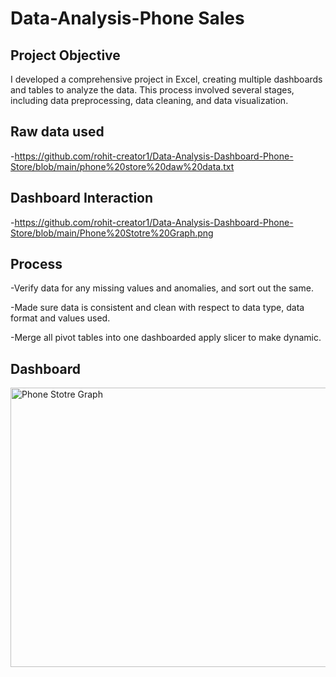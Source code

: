 # Data-Analysis-Phone Sales
## Project Objective
I developed a comprehensive project in Excel, creating multiple dashboards and tables to analyze the data. This process involved several stages, including data preprocessing, data cleaning, and data visualization.

## Raw data used

-https://github.com/rohit-creator1/Data-Analysis-Dashboard-Phone-Store/blob/main/phone%20store%20daw%20data.txt

## Dashboard Interaction

-https://github.com/rohit-creator1/Data-Analysis-Dashboard-Phone-Store/blob/main/Phone%20Stotre%20Graph.png

## Process

-Verify data for any missing values and anomalies, and sort out the same.

-Made sure data is consistent and clean with respect to data type, data format and values used.

-Merge all pivot tables into one dashboarded apply slicer to make dynamic.

## Dashboard

<img width="672" height="447" alt="Phone Stotre Graph" src="https://github.com/user-attachments/assets/1e789b56-5a79-4925-b559-82c4140e1869" />
